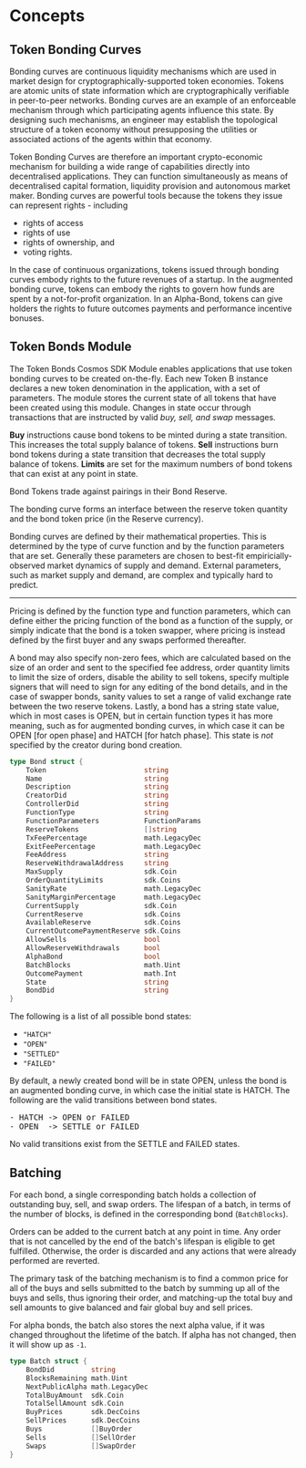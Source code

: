 # Concepts

## Token Bonding Curves

Bonding curves are continuous liquidity mechanisms which are used in market design for cryptographically-supported token economies. Tokens are atomic units of state information which are cryptographically verifiable in peer-to-peer networks. Bonding curves are an example of an enforceable mechanism through which participating agents influence this state. By designing such mechanisms, an engineer may establish the topological structure of a token economy without presupposing the utilities or associated actions of the agents within that economy.

Token Bonding Curves are therefore an important crypto-economic mechanism for building a wide range of capabilities directly into decentralised applications. They can function simultaneously as means of decentralised capital formation, liquidity provision and autonomous market maker.
Bonding curves are powerful tools because the tokens they issue can represent rights - including

- rights of access
- rights of use
- rights of ownership, and
- voting rights.

In the case of continuous organizations, tokens issued through bonding curves embody rights to the future revenues of a startup.
In the augmented bonding curve, tokens can embody the rights to govern how funds are spent by a not-for-profit organization.
In an Alpha-Bond, tokens can give holders the rights to future outcomes payments and performance incentive bonuses.

## Token Bonds Module

The Token Bonds Cosmos SDK Module enables applications that use token bonding curves to be created on-the-fly.
Each new Token B instance declares a new token denomination in the application, with a set of parameters.
The module stores the current state of all tokens that have been created using this module.
Changes in state occur through transactions that are instructed by valid _buy, sell, and swap_ messages.

**Buy** instructions cause bond tokens to be minted during a state transition. This increases the total supply balance of tokens.
**Sell** instructions burn bond tokens during a state transition that decreases the total supply balance of tokens.
**Limits** are set for the maximum numbers of bond tokens that can exist at any point in state.

Bond Tokens trade against pairings in their Bond Reserve.

The bonding curve forms an interface between the reserve token quantity and the bond token price (in the Reserve currency).

Bonding curves are defined by their mathematical properties. This is determined by the type of curve function and by the function parameters that are set. Generally these parameters are chosen to best-fit empiricially-observed market dynamics of supply and demand.
External parameters, such as market supply and demand, are complex and typically hard to predict.

---

Pricing is defined by the function type and function parameters, which can define either the pricing function of the bond as a function of the supply, or simply indicate that the bond is a token swapper, where pricing is instead defined by the first buyer and any swaps performed thereafter.

A bond may also specify non-zero fees, which are calculated based on the size of an order and sent to the specified fee address, order quantity limits to limit the size of orders, disable the ability to sell tokens, specify multiple signers that will need to sign for any editing of the bond details, and in the case of swapper bonds, sanity values to set a range of valid exchange rate between the two reserve tokens. Lastly, a bond has a string state value, which in most cases is OPEN, but in certain function types it has more meaning, such as for augmented bonding curves, in which case it can be OPEN \[for open phase\] and HATCH \[for hatch phase\]. This state is _not_ specified by the creator during bond creation.

```go
type Bond struct {
    Token                        string
    Name                         string
    Description                  string
    CreatorDid                   string
    ControllerDid                string
    FunctionType                 string
    FunctionParameters           FunctionParams
    ReserveTokens                []string
    TxFeePercentage              math.LegacyDec
    ExitFeePercentage            math.LegacyDec
    FeeAddress                   string
    ReserveWithdrawalAddress     string
    MaxSupply                    sdk.Coin
    OrderQuantityLimits          sdk.Coins
    SanityRate                   math.LegacyDec
    SanityMarginPercentage       math.LegacyDec
    CurrentSupply                sdk.Coin
    CurrentReserve               sdk.Coins
    AvailableReserve             sdk.Coins
    CurrentOutcomePaymentReserve sdk.Coins
    AllowSells                   bool
    AllowReserveWithdrawals      bool
    AlphaBond                    bool
    BatchBlocks                  math.Uint
    OutcomePayment               math.Int
    State                        string
    BondDid                      string
}
```

The following is a list of all possible bond states:

- `"HATCH"`
- `"OPEN"`
- `"SETTLED"`
- `"FAILED"`

By default, a newly created bond will be in state OPEN, unless the bond is an augmented bonding curve, in which case the initial state is HATCH.
The following are the valid transitions between bond states.

<pre>
- HATCH -> OPEN or FAILED
- OPEN  -> SETTLE or FAILED
</pre>

No valid transitions exist from the SETTLE and FAILED states.

## Batching

For each bond, a single corresponding batch holds a collection of outstanding buy, sell, and swap orders. The lifespan of a batch, in terms of the number of blocks, is defined in the corresponding bond (`BatchBlocks`).

Orders can be added to the current batch at any point in time. Any order that is not cancelled by the end of the batch's lifespan is eligible to get fulfilled. Otherwise, the order is discarded and any actions that were already performed are reverted.

The primary task of the batching mechanism is to find a common price for all of the buys and sells submitted to the batch by summing up all of the buys and sells, thus ignoring their order, and matching-up the total buy and sell amounts to give balanced and fair global buy and sell prices.

For alpha bonds, the batch also stores the next alpha value, if it was changed throughout the lifetime of the batch. If alpha has not changed, then it will show up as `-1`.

```go
type Batch struct {
    BondDid         string
    BlocksRemaining math.Uint
    NextPublicAlpha math.LegacyDec
    TotalBuyAmount  sdk.Coin
    TotalSellAmount sdk.Coin
    BuyPrices       sdk.DecCoins
    SellPrices      sdk.DecCoins
    Buys            []BuyOrder
    Sells           []SellOrder
    Swaps           []SwapOrder
}
```

